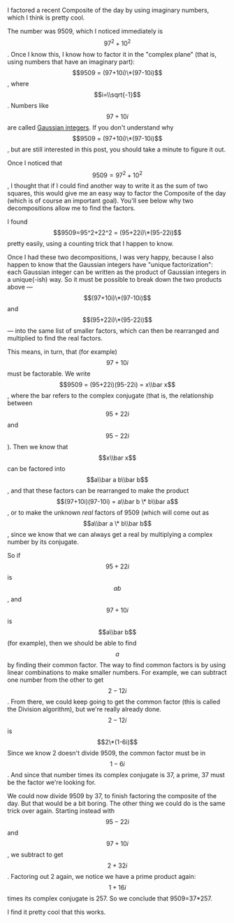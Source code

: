 I factored a recent Composite of the day by using imaginary numbers,
which I think is pretty cool.

The number was 9509, which I noticed immediately is $$97^2+10^2$$. Once
I know this, I know how to factor it in the "complex plane" (that is,
using numbers that have an imaginary part): $$9509 =
(97+10i)\*(97-10i)$$, where $$i=\\sqrt{-1}$$. Numbers like $$97+10i$$
are called [Gaussian
integers](http://en.wikipedia.org/wiki/Gaussian_integer). If you don't
understand why $$9509 = (97+10i)\*(97-10i)$$, but are still interested
in this post, you should take a minute to figure it out.

Once I noticed that $$9509=97^2+10^2$$, I thought that if I could find
another way to write it as the sum of two squares, this would give me an
easy way to factor the Composite of the day (which is of course an
important goal). You'll see below why two decompositions allow me to
find the factors.

I found $$9509=95^2+22^2 = (95+22i)\*(95-22i)$$ pretty easily, using a
counting trick that I happen to know.

Once I had these two decompositions, I was very happy, because I also
happen to know that the Gaussian integers have "unique factorization":
each Gaussian integer can be written as the product of Gaussian integers
in a unique(-ish) way. So it must be possible to break down the two
products above — $$(97+10i)\*(97-10i)$$ and $$(95+22i)\*(95-22i)$$ —
into the same list of smaller factors, which can then be rearranged and
multiplied to find the real factors.

This means, in turn, that (for example) $$97+10i$$ must be factorable.
We write $$9509 = (95+22i)(95-22i) = x\\bar x$$, where the bar refers to
the complex conjugate (that is, the relationship between $$95+22i$$ and
$$95-22i$$). Then we know that $$x\\bar x$$ can be factored into
$$a\\bar a b\\bar b$$, and that these factors can be rearranged to make
the product $$(97+10i)(97-10i) = a\\bar b \* b\\bar a$$, or to make the
unknown *real* factors of 9509 (which will come out as $$a\\bar a \*
b\\bar b$$, since we know that we can always get a real by multiplying a
complex number by its conjugate.

So if $$95+22i$$ is $$ab$$, and $$97+10i$$ is $$a\\bar b$$ (for
example), then we should be able to find $$a$$ by finding their common
factor. The way to find common factors is by using linear combinations
to make smaller numbers. For example, we can subtract one number from
the other to get $$2-12i$$. From there, we could keep going to get the
common factor (this is called the Division algorithm), but we're really
already done. $$2-12i$$ is $$2\*(1-6i)$$ Since we know 2 doesn't divide
9509, the common factor must be in $$1-6i$$. And since that number times
its complex conjugate is 37, a prime, 37 must be the factor we're
looking for.

We could now divide 9509 by 37, to finish factoring the composite of the
day. But that would be a bit boring. The other thing we could do is the
same trick over again. Starting instead with $$95-22i$$ and $$97+10i$$,
we subtract to get $$2+32i$$. Factoring out 2 again, we notice we have a
prime product again: $$1+16i$$ times its complex conjugate is 257. So we
conclude that 9509=37\*257.

I find it pretty cool that this works.

